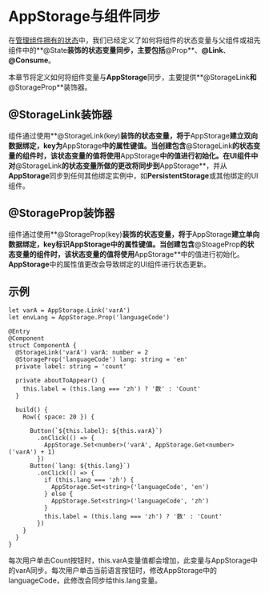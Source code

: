 # AppStorage与组件同步<a name="ZH-CN_TOPIC_0000001166649261"></a>

在[管理组件拥有的状态](ts-component-states-state.md)中，我们已经定义了如何将组件的状态变量与父组件或祖先组件中的**@State**装饰的状态变量同步，主要包括**@Prop**、**@Link**、**@Consume**。

本章节将定义如何将组件变量与**AppStorage**同步，主要提供**@StorageLink**和**@StorageProp**装饰器。

## @StorageLink装饰器<a name="zh-cn_topic_0000001149818715_section4857142710453"></a>

组件通过使用**@StorageLink\(key\)**装饰的状态变量，将于**AppStorage**建立双向数据绑定，**key**为**AppStorage**中的属性键值。当创建包含**@StorageLink**的状态变量的组件时，该状态变量的值将使用**AppStorage**中的值进行初始化。在UI组件中对**@StorageLink**的状态变量所做的更改将同步到**AppStorage**，并从**AppStorage**同步到任何其他绑定实例中，如**PersistentStorage**或其他绑定的UI组件。

## @StorageProp装饰器<a name="zh-cn_topic_0000001149818715_section7874173385112"></a>

组件通过使用**@StorageProp\(key\)**装饰的状态变量，将于**AppStorage**建立单向数据绑定，**key**标识AppStorage中的属性键值。当创建包含**@StoageProp**的状态变量的组件时，该状态变量的值将使用**AppStorage**中的值进行初始化。**AppStorage**中的属性值更改会导致绑定的UI组件进行状态更新。

## 示例<a name="zh-cn_topic_0000001149818715_section7991192013546"></a>

```
let varA = AppStorage.Link('varA')
let envLang = AppStorage.Prop('languageCode')

@Entry
@Component
struct ComponentA {
  @StorageLink('varA') varA: number = 2
  @StorageProp('languageCode') lang: string = 'en'
  private label: string = 'count'

  private aboutToAppear() {
    this.label = (this.lang === 'zh') ? '数' : 'Count'
  }

  build() {
    Row({ space: 20 }) {

      Button(`${this.label}: ${this.varA}`)
        .onClick(() => {
          AppStorage.Set<number>('varA', AppStorage.Get<number>('varA') + 1)
        })
      Button(`lang: ${this.lang}`)
        .onClick(() => {
          if (this.lang === 'zh') {
            AppStorage.Set<string>('languageCode', 'en')
          } else {
            AppStorage.Set<string>('languageCode', 'zh')
          }
          this.label = (this.lang === 'zh') ? '数' : 'Count'
        })
    }
  }
}
```

每次用户单击Count按钮时，this.varA变量值都会增加，此变量与AppStorage中的varA同步。每次用户单击当前语言按钮时，修改AppStorage中的languageCode，此修改会同步给this.lang变量。

